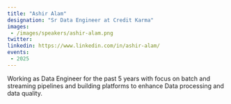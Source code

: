 ```yaml
---
title: "Ashir Alam"
designation: "Sr Data Engineer at Credit Karma"
images: 
 - /images/speakers/ashir-alam.png
twitter: 
linkedin: https://www.linkedin.com/in/ashir-alam/
events:
 - 2025
---
```


Working as Data Engineer for the past 5 years with focus on batch and streaming pipelines and building platforms to enhance Data processing and data quality.
